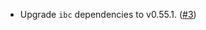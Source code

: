 - Upgrade `ibc` dependencies to v0.55.1.
  ([\#3](https://github.com/informalsystems/cosmwasm-ibc/pull/3))
